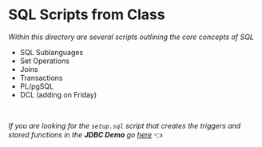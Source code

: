 # SQL Scripts from Class
*Within this directory are several scripts outlining the core concepts of SQL*

- SQL Sublanguages
- Set Operations
- Joins
- Transactions
- PL/pgSQL
- DCL (adding on Friday)

<br>

_If you are looking for the `setup.sql` script that creates the triggers and stored functions in the **JDBC Demo** go [here](https://github.com/210823-Enterprise/demos/blob/main/week2/JDBCdemo/src/main/resources/setup.sql)_ 👈

